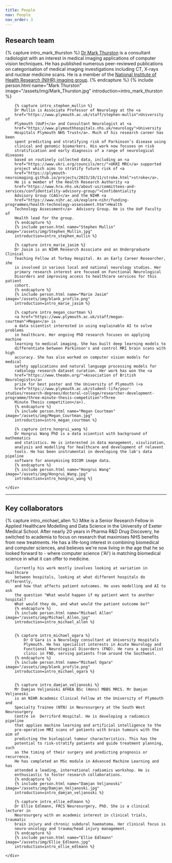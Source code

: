 ```yaml
---
title: People
nav: People
nav_order: 3
---
```

## Research team

<div class="container custom-container">
    <div class="row">
        {% capture intro_mark_thurston %}
        <a href="https://www.plymouth.ac.uk/staff/mark-thurston">Dr Mark
        Thurston</a> is a consultant radiologist with an interest in medical
        imaging applications of computer vision techniques. He has published
        numerous peer-reviewed publications on categorisation of medical
        imaging investigations including CT, X-rays and nuclear medicine scans.
        He is a member of the <a
        href="https://www.nihr.ac.uk/explore-nihr/innovation-areas/imaging.htm">National
        Institute of Health Research (NIHR) imaging group</a>.
        {% endcapture %}
        {% include person.html name="Mark Thurston" image="/assets/img/Mark_Thurston.jpg" introduction=intro_mark_thurston %}

        {% capture intro_stephen_mullin %}
        Dr Mullin is Associate Professor of Neurology at the <a
        href="https://www.plymouth.ac.uk/staff/stephen-mullin">University of
        Plymouth (UoP)</a> and Consultant Neurologist at <a
        href="https://www.plymouthhospitals.nhs.uk/neurology">University
        Hospitals Plymouth NHS Trust</a>. Much of his research career has been
        spent predicting and stratifying risk of Parkinson’s disease using
        clinical and genomic biomarkers. His work now focuses on risk
        stratification and early diagnosis of a range of neurological diseases
        based on routinely collected data, including an <a
        href="https://www.ukri.org/councils/mrc/">UKRI MRC</a> supported
        project which aims to stratify future risk of <a
        href="https://plymouth-neuroimaging.github.io/projects/2023/10/11/stroke.html">stroke</a>.
        He is a member of the Health Research Authority <a
        href="https://www.hra.nhs.uk/about-us/committees-and-services/confidentiality-advisory-group/">Confidentiality
        Advisory Group (CAG)</a> and the NIHR <a
        href="https://www.nihr.ac.uk/explore-nihr/funding-programmes/health-technology-assessment.htm">Health
        Technology Assessment</a>  Advisory Group. He is the UoP Faculty of
        Health lead for the group.   
        {% endcapture %}
        {% include person.html name="Stephen Mullin" image="/assets/img/Stephen_Mullin.jpg" 
        introduction=intro_stephen_mullin %}

        {% capture intro_marie_jasim %}
        Dr Jasim is an NIHR Research Associate and an Undergraduate Clinical
        Teaching Fellow at Torbay Hospital. As an Early Career Researcher, she
        is involved in various local and national neurology studies. Her
        primary research interest are focused on Functional Neurological
        Disorders and improving access to healthcare services for this patient
        cohort.
        {% endcapture %}
        {% include person.html name="Marie Jasim" image="/assets/img/blank_profile.png"
        introduction=intro_marie_jasim %}

        {% capture intro_megan_courtman %}
        <a href="https://www.plymouth.ac.uk/staff/megan-courtman">Megan</a> is
        a data scientist interested in using explainable AI to solve problems
        in healthcare. Her ongoing PhD research focuses on applying machine
        learning to medical imaging. She has built deep learning models to
        differentiate between Parkinson's and control MRI brain scans with high
        accuracy. She has also worked on computer vision models for medical
        safety applications and natural language processing models for
        radiology research dataset curation. Her work has won the <a
        href="https://www.theabn.org/">Association of British Neurologists</a>
        prize for best poster and the University of Plymouth (<a
        href="https://www.plymouth.ac.uk/student-life/your-studies/research-degrees/doctoral-college/researcher-development-programme/three-minute-thesis-competition">Three
        Minute Thesis competition</a>).
        {% endcapture %}
        {% include person.html name="Megan Courtman" image="/assets/img/Megan_Courtman.jpg"
        introduction=intro_megan_courtman %}

        {% capture intro_hongrui_wang %}
        Dr Hongrui Wang PhD is a data scientist with background of mathematics
        and statistics. He is interested in data management, visulization,
        analysis and modelling for healthcare and development of relavent
        tools. He has been instrumental in developing the lab's data pipeline
        software for anonymising DICOM image data.
        {% endcapture %}
        {% include person.html name="Hongrui Wang" image="/assets/img/Hongrui_Wang.jpg"
        introduction=intro_hongrui_wang %}

    </div>
</div>

<hr>

## Key collaborators

<div class="container custom-container">
    <div class="row">
        {% capture intro_michael_allen %}
        Mike is a Senior Research Fellow in Applied Healthcare Modelling and
        Data Science in the University of Exeter Medical School. After nearly
        20 years in Pharma R&D Drug Discovery, he switched to academia to focus
        on research that maximises NHS benefits from new treatments. He has a
        life-long interest in combining biomedical and computer sciences, and
        believes we're now living in the age that he so looked forward to -
        where computer science ('AI') is matching biomedical science in what it
        can offer to medicine.

        Currently his work mostly involves looking at variation in healthcare
        between hospitals, looking at what different hospitals do differently,
        and how that affects patient outcomes. He uses modelling and AI to ask
        the question "What would happen if my patient went to another hospital?
        What would they do, and what would the patient outcome be?"
        {% endcapture %}
        {% include person.html name="Michael Allen" image="/assets/img/Michael_Allen.jpg"
        introduction=intro_michael_allen %}


        {% capture intro_michael_ogara %}
            Dr O'Gara is a Neurology consultant at University Hospitals
            Plymouth. He has specialist interests in Acute Neurology and
            Functional Neurological Disorders (FND). He runs a specialist
            clinic in FND, serving patients from around the Southwest. 
        {% endcapture %}
        {% include person.html name="Michael Ogara" image="/assets/img/blank_profile.png"
        introduction=intro_michael_ogara %}


        {% capture intro_damjan_veljanoski %}
        Mr Damjan Veljanoski AFHEA BSc (Hons) MBBS MRCS. Mr Damjan Veljanoski
        is an NIHR Academic Clinical Fellow at the University of Plymouth and
        Specialty Trainee (NTN) in Neurosurgery at the South West Neurosurgery
        Centre in  Derriford Hospital. He is developing a radiomics pipeline
        that applies machine learning and artificial intelligence to the
        pre-operative MRI scans of patients with brain tumours with the aim of
        predicting the biological tumour characteristics. This has the
        potential to risk-stratify patients and guide treatment planning, such
        as the timing of their surgery and predicting prognosis or recurrence.
        He has completed an MSc module in Advanced Machine Learning and has
        attended a leading, international radiomics workshop. He is
        enthusiastic to foster research collaborations.
        {% endcapture %}
        {% include person.html name="Damjan Veljanoski" image="/assets/img/Damjan_Veljanoski.jpg"
        introduction=intro_damjan_veljanoski %}

        {% capture intro_ellie_edlmann %}
        Dr Ellie Edlmann, FRCS Neurosurgery, PhD. She is a clinical lecturer in
        Neurosurgery with an academic interest in clinical trials, traumatic
        brain injury and chronic subdural haematoma. Her clinical focus is
        neuro-oncology and trauma/head injury management. 
        {% endcapture %}
        {% include person.html name="Ellie Edlmann" image="/assets/img/Ellie_Edlmann.jpg"
        introduction=intro_ellie_edlmann %}

    </div>
</div>

